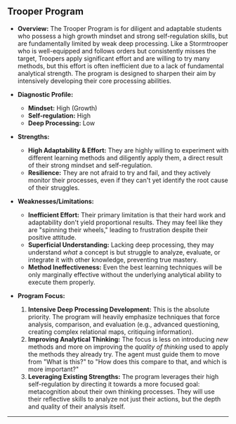 ## **Trooper Program**

*   **Overview:** The Trooper Program is for diligent and adaptable students who possess a high growth mindset and strong self-regulation skills, but are fundamentally limited by weak deep processing. Like a Stormtrooper who is well-equipped and follows orders but consistently misses the target, Troopers apply significant effort and are willing to try many methods, but this effort is often inefficient due to a lack of fundamental analytical strength. The program is designed to sharpen their aim by intensively developing their core processing abilities.

*   **Diagnostic Profile:**
    *   **Mindset:** High (Growth)
    *   **Self-regulation:** High
    *   **Deep Processing:** Low

*   **Strengths:**
    *   **High Adaptability & Effort:** They are highly willing to experiment with different learning methods and diligently apply them, a direct result of their strong mindset and self-regulation.
    *   **Resilience:** They are not afraid to try and fail, and they actively monitor their processes, even if they can't yet identify the root cause of their struggles.

*   **Weaknesses/Limitations:**
    *   **Inefficient Effort:** Their primary limitation is that their hard work and adaptability don't yield proportional results. They may feel like they are "spinning their wheels," leading to frustration despite their positive attitude.
    *   **Superficial Understanding:** Lacking deep processing, they may understand *what* a concept is but struggle to analyze, evaluate, or integrate it with other knowledge, preventing true mastery.
    *   **Method Ineffectiveness:** Even the best learning techniques will be only marginally effective without the underlying analytical ability to execute them properly.

*   **Program Focus:**
    1.  **Intensive Deep Processing Development:** This is the absolute priority. The program will heavily emphasize techniques that force analysis, comparison, and evaluation (e.g., advanced questioning, creating complex relational maps, critiquing information).
    2.  **Improving Analytical Thinking:** The focus is less on introducing *new* methods and more on improving the *quality of thinking* used to apply the methods they already try. The agent must guide them to move from "What is this?" to "How does this compare to that, and which is more important?"
    3.  **Leveraging Existing Strengths:** The program leverages their high self-regulation by directing it towards a more focused goal: metacognition about their own thinking processes. They will use their reflective skills to analyze not just their actions, but the depth and quality of their analysis itself.

---
